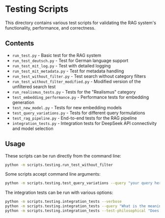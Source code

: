 # Testing Scripts

This directory contains various test scripts for validating the RAG system's functionality, performance, and correctness.

## Contents

-   `run_test.py` - Basic test for the RAG system
-   `run_test_deutsch.py` - Test for German language support
-   `run_test_mit_log.py` - Test with detailed logging
-   `run_test_mit_metadata.py` - Test for metadata handling
-   `run_test_without_filter.py` - Test search without category filters
-   `run_test_without_filter_modified.py` - Modified version of the unfiltered search test
-   `run_realismus_tests.py` - Tests for the "Realismus" category
-   `test_embedding_performance.py` - Performance tests for embedding generation
-   `test_new_model.py` - Tests for new embedding models
-   `test_query_variations.py` - Tests for different query formulations
-   `test_rag_pipeline.py` - End-to-end tests for the RAG pipeline
-   `integration_tests.py` - Integration tests for DeepSeek API connectivity and model selection

## Usage

These scripts can be run directly from the command line:

```bash
python -m scripts.testing.run_test_without_filter
```

Some scripts accept command line arguments:

```bash
python -m scripts.testing.test_query_variations --query "your query here" --top-k 10
```

The integration tests can be run with various options:

```bash
python -m scripts.testing.integration_tests --verbose
python -m scripts.testing.integration_tests --query "What is the meaning of life?"
python -m scripts.testing.integration_tests --test-philosophical "Does free will exist?"
```
